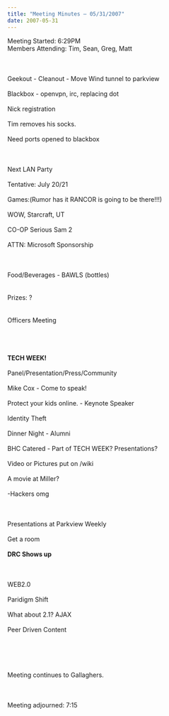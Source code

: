 ```yaml
---
title: "Meeting Minutes – 05/31/2007"
date: 2007-05-31
---
```

Meeting Started: 6:29PM<br />
Members Attending: Tim, Sean, Greg, Matt<br />
<br /><br /><br />
Geekout - Cleanout - Move Wind tunnel to parkview<br /><br />
Blackbox - openvpn, irc, replacing dot<br /><br />
Nick registration<br /><br />
Tim removes his socks.<br /><br />
Need ports opened to blackbox<br /><br />
<br /><br />
Next LAN Party<br /><br />
Tentative: July 20/21<br /><br />
Games:(Rumor has it RANCOR is going to be there!!!)<br /><br />
WOW, Starcraft, UT<br /><br />
CO-OP Serious Sam 2<br /><br />
ATTN: Microsoft Sponsorship<br /><br />
<br /><br />
Food/Beverages - BAWLS (bottles)<br /><br />
<br />
Prizes: ?<br /><br />
<br />
Officers Meeting<br /><br />
<br />
<br /><br />
<strong>TECH WEEK!</strong><br /><br />
Panel/Presentation/Press/Community<br /><br />
Mike Cox - Come to speak!<br /><br />
Protect your kids online. - Keynote Speaker<br /><br />
Identity Theft<br /><br />
Dinner Night - Alumni<br /><br />
BHC Catered - Part of TECH WEEK? Presentations?<br /><br />
Video or Pictures put on /wiki<br /><br />
A movie at Miller?<br /><br />
-Hackers omg<br /><br />
<br /><br />
Presentations at Parkview Weekly<br /><br />
Get a room<br /><br />
<strong>DRC Shows up</strong><br /><br />
<br /><br />
WEB2.0<br /><br />
Paridigm Shift<br /><br />
What about 2.1? AJAX<br /><br />
Peer Driven Content<br /><br />
<br /><br />
<br /><br />
Meeting continues to Gallaghers.<br /><br />
<br /><br />
Meeting adjourned: 7:15<br /><br />
